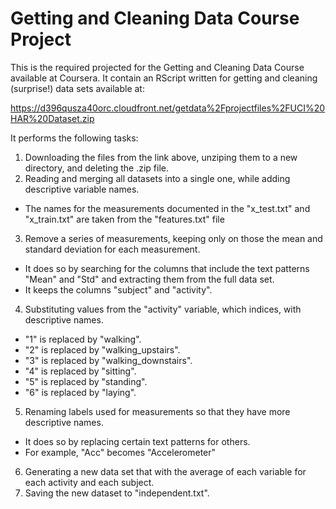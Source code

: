 # Getting and Cleaning Data Course Project

This is the required projected for the Getting and Cleaning Data Course available at Coursera.
It contain an RScript written for getting and cleaning (surprise!) data sets available at:

https://d396qusza40orc.cloudfront.net/getdata%2Fprojectfiles%2FUCI%20HAR%20Dataset.zip

It performs the following tasks:

1. Downloading the files from the link above, unziping them to a new directory, and deleting the .zip file.
2. Reading and merging all datasets into a single one, while adding descriptive variable names.
  - The names for the measurements documented in the "x_test.txt" and "x_train.txt" are taken from the "features.txt" file
3. Remove a series of measurements, keeping only on those the mean and standard deviation for each measurement.
  - It does so by searching for the columns that include the text patterns "Mean" and "Std" and extracting them from the full data set.
  - It keeps the columns "subject" and "activity".
4. Substituting values from the "activity" variable, which indices, with descriptive names.
  - "1" is replaced by "walking".
  - "2" is replaced by "walking_upstairs".
  - "3" is replaced by "walking_downstairs".
  - "4" is replaced by "sitting".
  - "5" is replaced by "standing".
  - "6" is replaced by "laying".
5. Renaming labels used for measurements so that they have more descriptive names.
  - It does so by replacing certain text patterns for others.
 - For example, "Acc" becomes "Accelerometer"
6. Generating a new data set that with the average of each variable for each activity and each subject.
7. Saving the new dataset to "independent.txt".

